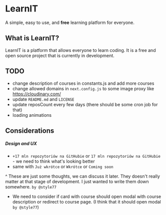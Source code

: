 # LearnIT
A simple, easy to use, and **free** learning platform for everyone.

## What is LearnIT?
LearnIT is a platform that allows everyone to learn coding. It is a free and open source project that is currently in development.

## TODO
- change description of courses in constants.js and add more courses
- change allowed domains in `next.config.js` to some image proxy like https://cloudinary.com/
- update `README.md` and `LICENSE`
- update reposCount every few days (there should be some cron job for that)
- loading animations

## Considerations
##### Design and UX
- `+17 mln repozytoriów na GitHubie` or `17 mln repozytoriów na GitHubie` - we need to think what's looking better
- same with `Już wkrótce` or `Wkrótce` or `Coming soon`

^ These are just some thoughts, we can discuss it later. They doesn't really matter at that stage of development. I just wanted to write them down somewhere. `by @style77`

- We need to consider if card with course should open modal with course description or redirect to course page. (I think that it should open modal `by @style77`)
